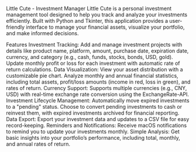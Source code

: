 Little Cute - Investment Manager
Little Cute is a personal investment management tool designed to help you track and analyze your investments efficiently. Built with Python and Tkinter, this application provides a user-friendly interface to manage your financial assets, visualize your portfolio, and make informed decisions.

Features
Investment Tracking:
Add and manage investment projects with details like product name, platform, amount, purchase date, expiration date, currency, and category (e.g., cash, funds, stocks, bonds, USD, gold).
Update monthly profit or loss for each investment with automatic rate of return calculations.
Data Visualization:
View your asset distribution with a customizable pie chart.
Analyze monthly and annual financial statistics, including total assets, profit/loss amounts (income in red, loss in green), and rates of return.
Currency Support:
Supports multiple currencies (e.g., CNY, USD) with real-time exchange rate conversion using the ExchangeRate-API.
Investment Lifecycle Management:
Automatically move expired investments to a "pending" status.
Choose to convert pending investments to cash or reinvest them, with expired investments archived for financial reporting.
Data Export:
Export your investment data and updates to a CSV file for easy record-keeping.
Reminders and Notifications:
Receive macOS notifications to remind you to update your investments monthly.
Simple Analysis:
Get basic insights into your portfolio’s performance, including total, monthly, and annual rates of return.
